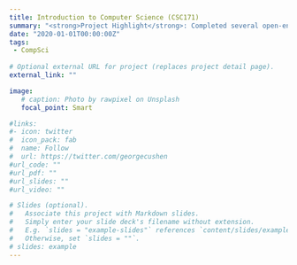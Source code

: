 ```yaml
---
title: Introduction to Computer Science (CSC171)
summary: "<strong>Project Highlight</strong>: Completed several open-ended design projects implementing gameplay, logic control, and user interface for TTY and graphics-based games.</br><strong>Content</strong>: Project-based introduction to computer science in Java with emphasis on algorithmic thinking, computational problem solving, and concepts and methods central to a continuing computer science curriculum. Topics included flow control, object oriented program design including principles of polymorphism and inheritance, file I/O, collections, and basic swing graphics."
date: "2020-01-01T00:00:00Z"
tags:
 - CompSci
 
# Optional external URL for project (replaces project detail page).
external_link: ""

image:
   # caption: Photo by rawpixel on Unsplash
   focal_point: Smart

#links:
#- icon: twitter
#  icon_pack: fab
#  name: Follow
#  url: https://twitter.com/georgecushen
#url_code: ""
#url_pdf: ""
#url_slides: ""
#url_video: ""

# Slides (optional).
#   Associate this project with Markdown slides.
#   Simply enter your slide deck's filename without extension.
#   E.g. `slides = "example-slides"` references `content/slides/example-slides.md`.
#   Otherwise, set `slides = ""`.
# slides: example
---
```

